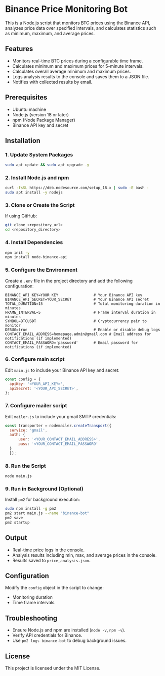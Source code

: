 
# Binance Price Monitoring Bot

This is a Node.js script that monitors BTC prices using the Binance API, analyzes price data over specified intervals, and calculates statistics such as minimum, maximum, and average prices.

## Features

- Monitors real-time BTC prices during a configurable time frame.
- Calculates minimum and maximum prices for 5-minute intervals.
- Calculates overall average minimum and maximum prices.
- Logs analysis results to the console and saves them to a JSON file.
- Notifies with collected results by email.

## Prerequisites

- Ubuntu machine
- Node.js (version 18 or later)
- npm (Node Package Manager)
- Binance API key and secret

## Installation

### 1. Update System Packages
```bash
sudo apt update && sudo apt upgrade -y
```

### 2. Install Node.js and npm
```bash
curl -fsSL https://deb.nodesource.com/setup_18.x | sudo -E bash -
sudo apt install -y nodejs
```

### 3. Clone or Create the Script
If using GitHub:
```bash
git clone <repository_url>
cd <repository_directory>
```

### 4. Install Dependencies
```bash
npm init -y
npm install node-binance-api
```

### 5. Configure the Environment
Create a `.env` file in the project directory and add the following configuration:

```plaintext
BINANCE_API_KEY=YOUR_KEY                # Your Binance API key
BINANCE_API_SECRET=YOUR_SECRET          # Your Binance API secret
TOTAL_DURATION=15                       # Total monitoring duration in minutes
FRAME_INTERVAL=5                        # Frame interval duration in minutes
SYMBOL=BTCUSDT                          # Cryptocurrency pair to monitor
DEBUG=true                              # Enable or disable debug logs
CONTACT_EMAIL_ADDRESS=homepage.admin@gmail.com # Email address for notifications (if implemented)
CONTACT_EMAIL_PASSWORD='password'       # Email password for notifications (if implemented)
```

### 6. Configure main script
Edit `main.js` to include your Binance API key and secret:
```javascript
const config = {
  apiKey: '<YOUR_API_KEY>',
  apiSecret: '<YOUR_API_SECRET>',
};
```

### 7. Configure mailer script
Edit `mailer.js` to include your gmail SMTP credentials:
```javascript
const transporter = nodemailer.createTransport({
  service: 'gmail',
  auth: {
      user: '<YOUR_CONTACT_EMAIL_ADDRESS>', 
      pass: '<YOUR_CONTACT_EMAIL_PASSWORD'   
  }
  });
```

### 8. Run the Script
```bash
node main.js
```

### 9. Run in Background (Optional)
Install `pm2` for background execution:
```bash
sudo npm install -g pm2
pm2 start main.js --name "binance-bot"
pm2 save
pm2 startup
```

## Output
- Real-time price logs in the console.
- Analysis results including min, max, and average prices in the console.
- Results saved to `price_analysis.json`.

## Configuration
Modify the `config` object in the script to change:
- Monitoring duration
- Time frame intervals

## Troubleshooting
- Ensure Node.js and npm are installed (`node -v`, `npm -v`).
- Verify API credentials for Binance.
- Use `pm2 logs binance-bot` to debug background issues.

## License
This project is licensed under the MIT License.
